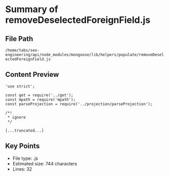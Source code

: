 # Summary of removeDeselectedForeignField.js
  
## File Path
`/home/tabs/seo-engineering/api/node_modules/mongoose/lib/helpers/populate/removeDeselectedForeignField.js`

## Content Preview
```
'use strict';

const get = require('../get');
const mpath = require('mpath');
const parseProjection = require('../projection/parseProjection');

/*!
 * ignore
 */

[...truncated...]
```

## Key Points
- File type: .js
- Estimated size: 744 characters
- Lines: 32
